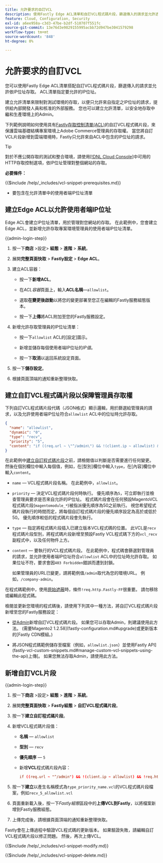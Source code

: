 ```yaml
---
title: 允許要求的自訂VCL
description: 使用Fastly Edge ACL清單和自訂VCL程式碼片段，篩選傳入的請求並允許透過IP位址存取Adobe Commerce網站。
feature: Cloud, Configuration, Security
exl-id: a6ee958a-c3d3-47be-b2df-510707f551fc
source-git-commit: 13e76d3e9829155995acbb72d947be3041579298
workflow-type: tm+mt
source-wordcount: '848'
ht-degree: 0%

---
```


# 允許要求的自訂VCL

您可以使用Fastly Edge ACL清單搭配自訂VCL程式碼片段，篩選傳入的請求並允許依IP位址存取。 ACL清單指定要允許的IP位址。

建立允許清單來限制對測試環境的存取，以便只允許來自指定之IP位址的請求，提供給內部開發人員和核准的外部服務。 您也可以建立允許清單，以安全地存取中繼和生產環境上的Admin。

下列範例說明如何使用具有[Fastly存取控制清單(ACL)](https://docs.fastly.com/guides/access-control-lists/about-acls)的自訂VCL程式碼片段，來保護雲端基礎結構專案環境上Adobe Commerce管理員的存取權。 當您將自訂VCL片段新增到雲端環境時，Fastly只允許來自ACL中包含的IP位址的請求。

>[!TIP]
>
>對於不應公開存取的測試和整合環境，請使用[[!DNL Cloud Console]](../project/overview.md#access-the-project-web-interface)中可用的HTTP存取控制選項，依IP位址管理對整個網站的存取。

**必要條件：**


{{$include /help/_includes/vcl-snippet-prerequisites.md}}

- 要包含在允許清單中的使用者端IP位址清單

## 建立Edge ACL以允許使用者端IP位址

Edge ACL會建立IP位址清單，用於管理對您網站的存取。 在此範例中，您會建立Edge ACL，並新增允許存取專案環境管理員的使用者端IP位址清單。

{{admin-login-step}}

1. 按一下&#x200B;**商店** >設定> **組態** > **進階** > **系統**。

1. 展開&#x200B;**完整頁面快取** > **Fastly設定** > **Edge ACL**。

1. 建立ACL容器：

   - 按一下&#x200B;**新增ACL**。

   - 在&#x200B;*ACL容器*&#x200B;頁面上，輸入&#x200B;**ACL名稱**—`allowlist`。

   - 選取&#x200B;**在變更後啟動**&#x200B;以將您的變更部署至您正在編輯的Fastly服務組態版本。

   - 按一下&#x200B;**上傳**&#x200B;將ACL附加至您的Fastly服務設定。

1. 新增允許存取管理員的IP位址清單：

   - 按一下`allowlist` ACL的[設定]圖示。

   - 新增並儲存每個使用者端IP位址的&#x200B;*IP值*。

   - 按一下&#x200B;**取消**&#x200B;以返回系統設定頁面。

1. 按一下&#x200B;**儲存設定**。

1. 根據頁面頂端的通知重新整理快取。

## 建立自訂VCL程式碼片段以保障管理員存取權

下列自訂VCL程式碼片段代碼（JSON格式）顯示邏輯，用於篩選給管理員的請求，以及允許使用者端IP位址符合`allowlist` ACL中的位址時允許存取。

```json
{
  "name": "allowlist",
  "dynamic": "0",
  "type": "recv",
  "priority": "5",
  "content": "if ((req.url ~ \"^/admin\") && !(client.ip ~ allowlist) && !req.http.Fastly-FF) { error 403 \"Forbidden\"; }"
}
```

在此範例中[建立自訂程式碼片段](https://experienceleague.adobe.com/docs/commerce-cloud-service/user-guide/cdn/custom-vcl-snippets/fastly-vcl-allowlist.html#add-the-custom-vcl-snippet)之前，請檢閱值以判斷是否需要進行任何變更。 然後在個別欄位中輸入每個值，例如，在[型別]欄位中輸入`type`，在[內容]欄位中輸入`content`。

- `name` — VCL程式碼片段名稱。 在此範例中，`allowlist`。

- `priority` — 決定VCL程式碼片段何時執行。 優先順序為`5`，可立即執行並檢查管理員要求是否來自允許的IP位址。 程式碼片段會在任何預設MagentoVCL程式碼片段(`magentomodule_*`)被指派優先順序為50之前執行。 視您希望程式碼片段執行的時間而定，將每個自訂程式碼片段的優先順序設定為高於或低於50。 優先順序較低的程式碼片段會先執行。

- `type` — 指定將程式碼片段插入已建立版本VCL程式碼的位置。 此VCL是`recv`程式碼片段型別，將程式碼片段新增至預設Fastly VCL程式碼下方的`vcl_recv`副程式中，以及任何物件上方。

- `content` — 要執行的VCL程式碼片段。 在此範例中，程式碼會篩選對管理員的請求，並允許使用者端IP位址符合`allowlist` ACL中的位址時允許存取。 如果位址不符，要求會因`403 Forbidden`錯誤而遭到封鎖。

  如果管理員的URL已變更，請將範例值`/admin`取代為您的環境URL。 例如，`/company-admin`。

在程式碼範例中，使用[原始遮蔽](fastly-custom-cache-configuration.md#configure-back-ends-and-origin-shielding)時，條件`!req.http.Fastly-FF`很重要。 請勿移除或編輯此程式碼。

檢閱並更新您環境的程式碼後，請使用下列其中一種方法，將自訂VCL程式碼片段新增至您的Fastly服務設定：

- [從Admin](#add-the-custom-vcl-snippet)新增自訂VCL程式碼片段。 如果您可以存取Admin，則建議使用此方法。 (需要Magento2 1.2.58](fastly-configuration.md#upgrade)或更新版本的[Fastly CDN模組。)

- 將JSON程式碼範例儲存至檔案（例如，`allowlist.json`）並使用Fastly API](fastly-vcl-custom-snippets.md#manage-custom-vcl-snippets-using-the-api)上傳[。 如果您無法存取Admin，請使用此方法。

## 新增自訂VCL片段

{{admin-login-step}}

1. 按一下&#x200B;**商店** >設定> **組態** > **進階** > **系統**。

1. 展開&#x200B;**完整頁面快取** > **Fastly組態** > **自訂VCL程式碼片段**。

1. 按一下&#x200B;**建立自訂程式碼片段**。

1. 新增VCL程式碼片段值：

   - **名稱** — `allowlist`

   - **型別** — `recv`

   - **優先順序** — `5`

   - 新增&#x200B;**VCL**&#x200B;程式碼片段內容：

     ```conf
     if ((req.url ~ "^/admin") && !(client.ip ~ allowlist) && !req.http.Fastly-FF) { error 403 "Forbidden";}
     ```

1. 按一下&#x200B;**建立**&#x200B;以產生名稱模式為`type_priority_name.vcl`的VCL程式碼片段檔案，例如`recv_5_allowlist.vcl`

1. 頁面重新載入後，按一下&#x200B;*Fastly組態*&#x200B;區段中的&#x200B;**上傳VCL到Fastly**，以將檔案新增到Fastly服務組態。

1. 上傳完成後，請根據頁面頂端的通知重新整理快取。

Fastly會在上傳過程中驗證VCL程式碼的更新版本。 如果驗證失敗，請編輯自訂VCL程式碼片段以修正問題。 然後，再次上傳VCL。

{{$include /help/_includes/vcl-snippet-modify.md}}

{{$include /help/_includes/vcl-snippet-delete.md}}
